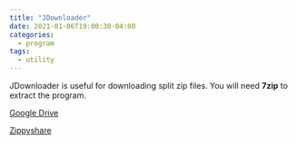```yaml
---
title: "JDownloader"
date: 2021-01-06T19:00:30-04:00
categories:
  - program
tags:
  - utility
---
```


JDownloader is useful for downloading split zip files. You will need **7zip** to extract the program.

[Google Drive](https://drive.google.com/file/d/1ENmFx9o2CVZRqBBJGtX-62JCVL9_-HZd/view?usp=sharing)

[Zippyshare](https://www39.zippyshare.com/v/7WjGXPIl/file.html)
